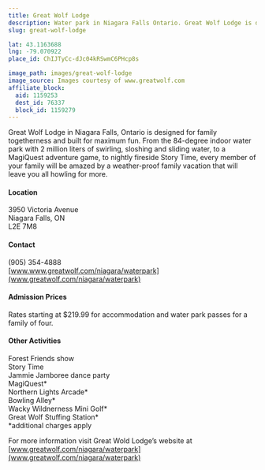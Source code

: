 ```yaml
---
title: Great Wolf Lodge
description: Water park in Niagara Falls Ontario. Great Wolf Lodge is designed for family togetherness and built for maximum fun.
slug: great-wolf-lodge

lat: 43.1163688
lng: -79.070922
place_id: ChIJTyCc-dJc04kRSwmC6PHcp8s

image_path: images/great-wolf-lodge
image_source: Images courtesy of www.greatwolf.com
affiliate_block:
  aid: 1159253
  dest_id: 76337
  block_id: 1159279
---
```

Great Wolf Lodge in Niagara Falls, Ontario is designed for family togetherness and built for maximum fun. From the 84-degree indoor water park with 2 million liters of swirling, sloshing and sliding water, to a MagiQuest adventure game, to nightly fireside Story Time, every member of your family will be amazed by a weather-proof family vacation that will leave you all howling for more.

#### Location
3950 Victoria Avenue  
Niagara Falls, ON  
L2E 7M8  

#### Contact
(905) 354-4888   
[www.www.greatwolf.com/niagara/waterpark](www.greatwolf.com/niagara/waterpark)

#### Admission Prices
Rates starting at $219.99 for accommodation and water park passes for a family of four.

#### Other Activities
Forest Friends show  
Story Time  
Jammie Jamboree dance party  
MagiQuest*  
Northern Lights Arcade*  
Bowling Alley*  
Wacky Wildnerness Mini Golf*  
Great Wolf Stuffing Station*  
*additional charges apply  

For more information visit Great Wold Lodge’s website at [www.greatwolf.com/niagara/waterpark](www.greatwolf.com/niagara/waterpark)
